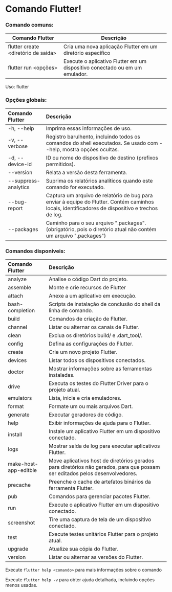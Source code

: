 # Comando Flutter!

### Comando comuns:
|           Comando Flutter          |                                  Descrição                                  |
|----------------------------------|---------------------------------------------------------------------------|
| flutter create <diretório de saída> | Cria uma nova aplicação Flutter em um diretório específico                  |
| flutter run <opções>               | Execute o aplicativo Flutter em um dispositivo conectado ou em um emulador. |

Uso: flutter <comando> <argumentos>


### Opções globais:

| Comando Flutter      |                                                                     Descrição                                                                    |
|:----------------------|:----------------------------------------------------------------------------------------------------------------------------------------------|
| -h, --help           | Imprima essas informações de uso.                                                                                                                |
| -v, --verbose        | Registro barulhento, incluindo todos os comandos do shell executados. Se usado com --help, mostra opções ocultas.                                |
| -d, --device-id      | ID ou nome do dispositivo de destino (prefixos permitidos).                                                                                      |
| --version            | Relata a versão desta ferramenta.                                                                                                                |
| --suppress-analytics | Suprima os relatórios analíticos quando este comando for executado.                                                                              |
| --bug-report         | Captura um arquivo de relatório de bug para enviar à equipe do Flutter. Contém caminhos locais, identificadores de dispositivo e trechos de log. |
| --packages           | Caminho para o seu arquivo ".packages".  (obrigatório, pois o diretório atual não contém um arquivo ".packages")                                 |


### Comandos disponíveis:

| Comando Flutter         |                                                           Descrição                                                          |
|:-------------------------|:----------------------------------------------------------------------------------------------------------------------------|
| analyze               | Analise o código Dart do projeto.                                                                                            |
| assemble              | Monte e crie recursos de Flutter                                                                                             |
| attach                | Anexe a um aplicativo em execução.                                                                                           |
| bash-completion       | Scripts de instalação de conclusão do shell da linha de comando.                                                             |
| build                 | Comandos de criação de Flutter.                                                                                              |
| channel               | Listar ou alternar os canais de Flutter.                                                                                     |
| clean                 | Exclua os diretórios build/ e .dart_tool/.                                                                                   |
| config                | Defina as configurações do Flutter.                                                                                          |
| create                | Crie um novo projeto Flutter.                                                                                                |
| devices               | Listar todos os dispositivos conectados.                                                                                     |
| doctor                | Mostrar informações sobre as ferramentas instaladas.                                                                         |
| drive                 | Executa os testes do Flutter Driver para o projeto atual.                                                                    |
| emulators             | Lista, inicia e cria emuladores.                                                                                             |
| format                | Formate um ou mais arquivos Dart.                                                                                            |
| generate              | Executar geradores de código.                                                                                                |
| help                  | Exibir informações de ajuda para o Flutter.                                                                                  |
| install               | Instale um aplicativo Flutter em um dispositivo conectado.                                                                   |
| logs                  | Mostrar saída de log para executar aplicativos Flutter.                                                                      |
| make-host-app-editble | Move aplicativos host de diretórios gerados para diretórios não gerados, para que possam ser editados pelos desenvolvedores. |
| precache              | Preenche o cache de artefatos binários da ferramenta Flutter.                                                                |
| pub                   | Comandos para gerenciar pacotes Flutter.                                                                                     |
| run                   | Execute o aplicativo Flutter em um dispositivo conectado.                                                                    |
| screenshot            | Tire uma captura de tela de um dispositivo conectado.                                                                        |
| test                  | Execute testes unitários Flutter para o projeto atual.                                                                       |
| upgrade               | Atualize sua cópia do Flutter.                                                                                               |
| version               | Listar ou alternar as versões do Flutter.                                                                                    |

Execute `flutter help <comando>` para mais informações sobre o comando

Execute `flutter help -v` para obter ajuda detalhada, incluindo opções menos usadas.

